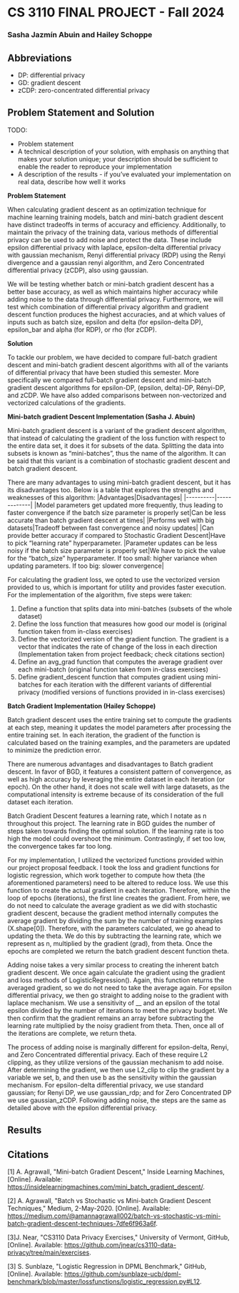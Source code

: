 # CS 3110 FINAL PROJECT - Fall 2024
### Sasha Jazmín Abuin and Hailey Schoppe

## Abbreviations
* DP: differential privacy
* GD: gradient descent
* zCDP: zero-concentrated differential privacy
  
## Problem Statement and Solution
TODO: 
* Problem statement
* A technical description of your solution, with emphasis on anything that makes your solution unique; your description should be sufficient to enable the reader to reproduce your implementation
* A description of the results - if you’ve evaluated your implementation on real data, describe how well it works

**Problem Statement**

When calculating gradient descent as an optimization technique for machine learning training models, batch and mini-batch gradient descent have distinct tradeoffs in terms of accuracy and efficiency. Additionally, to maintain the privacy of the training data, various methods of differential privacy can be used to add noise and protect the data. These include epsilon differential privacy with laplace, epsilon-delta differential privacy with gaussian mechanism, Renyi differential privacy (RDP) using the Renyi divergence and a gaussian renyi algorithm, and Zero Concentrated differential privacy (zCDP), also using gaussian. 

We will be testing whether batch or mini-batch gradient descent has a better base accuracy, as well as which maintains higher accuracy while adding noise to the data through differential privacy. Furthermore, we will test which combination of differential privacy algorithm and gradient descent function produces the highest accuracies, and at which values of inputs such as batch size, epsilon and delta (for epsilon-delta DP), epsilon_bar and alpha (for RDP), or rho (for zCDP).


**Solution**

To tackle our problem, we have decided to compare full-batch gradient descent and mini-batch gradient descent algorithms with all of the variants of differential privacy that have been studied this semester. More specifically we compared full-batch gradient descent and mini-batch gradient descent algorithms for epsilon-DP, (epsilon, delta)-DP, Rényi-DP, and zCDP. We have also added comparisons between non-vectorized and vectorized calculations of the gradients. 

**Mini-batch gradient Descent Implementation (Sasha J. Abuin)**

Mini-batch gradient descent is a variant of the gradient descent algorithm, that instead of calculating the gradient of the loss function with respect to the entire data set, it does it for subsets of the data. Splitting the data into subsets is known as “mini-batches”, thus the name of the algorithm. It can be said that this variant is a combination of stochastic gradient descent and batch gradient descent. 

There are many advantages to using mini-batch gradient descent, but it has its disadvantages too. Below is a table that explores the strengths and weaknesses of this algorithm: 
|Advantages|Disadvantages|
|----------|-------------|
|Model parameters get updated more frequently, thus leading to faster convergence if the batch size parameter is properly set|Can be less accurate than batch gradient descent at times|
|Performs well with big datasets|Tradeoff between fast convergence and noisy updates|
|Can provide better accuracy if compared to Stochastic Gradient Descent|Have to pick “learning rate” hyperparameter.
|Parameter updates can be less noisy if the batch size parameter is properly set|We have to pick the value for the “batch_size” hyperparameter. If too small: higher variance when updating parameters. If too big: slower convergence|

For calculating the gradient loss, we opted to use the vectorized version provided to us, which is important for utility and provides faster execution. 
For the implementation of the algorithm, five steps were taken:
1. Define a function that splits data into mini-batches (subsets of the whole dataset) 
2. Define the loss function that measures how good our model is (original function taken from in-class exercises)
3. Define the vectorized version of the gradient function. The gradient is a vector that indicates the rate of change of the loss in each direction (Implementation taken from project feedback; check citations section)
4. Define an avg_grad function that computes the average gradient over each mini-batch (original function taken from in-class exercises)
5. Define gradient_descent function that computes gradient using mini-batches for each iteration with the different variants of differential privacy (modified versions of functions provided in in-class exercises) 

**Batch Gradient Implementation (Hailey Schoppe)**

Batch gradient descent uses the entire training set to compute the gradients at each step, meaning it updates the model parameters after processing the entire training set. In each iteration, the gradient of the function is calculated based on the training examples, and the parameters are updated to minimize the prediction error. 

There are numerous advantages and disadvantages to Batch gradient descent. In favor of BGD, it features a consistent pattern of convergence, as well as high accuracy by leveraging the entire dataset in each iteration (or epoch). On the other hand, it does not scale well with large datasets, as the computational intensity is extreme because of its consideration of the full dataset each iteration. 

Batch Gradient Descent features a learning rate, which I notate as n throughout this project. The learning rate in BGD guides the number of steps taken towards finding the optimal solution. If the learning rate is too high the model could overshoot the minimum. Contrastingly, if set too low, the convergence takes far too long.

For my implementation, I utilized the vectorized functions provided within our project proposal feedback. I took the loss and gradient functions for logistic regression, which work together to compute how theta (the aforementioned parameters) need to be altered to reduce loss. We use this function to create the actual gradient in each iteration. Therefore, within the loop of epochs (iterations), the first line creates the gradient. From here, we do not need to calculate the average gradient as we did with stochastic gradient descent, because the gradient method internally computes the average gradient by dividing the sum by the number of training examples (X.shape[0]). Therefore, with the parameters calculated, we go ahead to updating the theta. We do this by subtracting the learning rate, which we represent as n, multiplied by the gradient (grad), from theta. Once the epochs are completed we return the batch gradient descent function theta.

Adding noise takes a very similar process to creating the inherent batch gradient descent. We once again calculate the gradient using the gradient and loss methods of LogisticRegression(). Again, this function returns the averaged gradient, so we do not need to take the average again. For epsilon differential privacy, we then go straight to adding noise to the gradient with laplace mechanism. We use a sensitivity of __ and an epsilon of the total epsilon divided by the number of iterations to meet the privacy budget. We then confirm that the gradient remains an array before subtracting the learning rate multiplied by the noisy gradient from theta. Then, once all of the iterations are complete, we return theta.

The process of adding noise is marginally different for epsilon-delta, Renyi, and Zero Concentrated differential privacy. Each of these require L2 clipping, as they utilize versions of the gaussian mechanism to add noise. After determining the gradient, we then use L2_clip to clip the gradient by a variable we set, b, and then use b as the sensitivity within the gaussian mechanism. For epsilon-delta differential privacy, we use standard gaussian; for Renyi DP, we use gaussian_rdp; and for Zero Concentrated DP we use gaussian_zCDP. Following adding noise, the steps are the same as detailed above with the epsilon differential privacy.

## Results


## Citations
[1] A. Agrawall, "Mini-batch Gradient Descent," Inside Learning Machines, [Online]. Available: https://insidelearningmachines.com/mini_batch_gradient_descent/.

[2] A. Agrawall, "Batch vs Stochastic vs Mini-batch Gradient Descent Techniques," Medium, 2-May-2020. [Online]. Available: https://medium.com/@amannagrawall002/batch-vs-stochastic-vs-mini-batch-gradient-descent-techniques-7dfe6f963a6f.

[3]J. Near, "CS3110 Data Privacy Exercises," University of Vermont, GitHub, [Online]. Available: https://github.com/jnear/cs3110-data-privacy/tree/main/exercises.

[3] S. Sunblaze, "Logistic Regression in DPML Benchmark," GitHub, [Online]. Available: https://github.com/sunblaze-ucb/dpml-benchmark/blob/master/lossfunctions/logistic_regression.py#L12.


